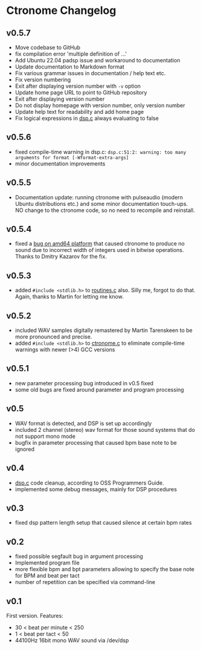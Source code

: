 # Ctronome Changelog
## v0.5.7
- Move codebase to GitHub
- fix compilation error 'multiple definition of ...'
- Add Ubuntu 22.04 padsp issue and workaround to documentation
- Update documentation to Markdown format
- Fix various grammar issues in documentation / help text etc.
- Fix version numbering
- Exit after displaying version number with `-v` option
- Update home page URL to point to GitHub repository
- Exit after displaying version number
- Do not display homepage with version number, only version number
- Update help text for readability and add home page
- Fix logical expressions in [dsp.c](../src/dsp.c) always evaluating to false

## v0.5.6
- fixed compile-time warning in dsp.c:
  `dsp.c:51:2: warning: too many arguments for format [-Wformat-extra-args]`
- minor documentation improvements

## v0.5.5
- Documentation update: running ctronome with pulseaudio (modern Ubuntu distributions etc.)
  and some minor documentation touch-ups.
  NO change to the ctronome code, so no need to recompile and reinstall.

## v0.5.4
- fixed a [bug on amd64 platform](http://www.freebsd.org/cgi/query-pr.cgi?pr=ports/170207)
  that caused ctronome to produce no sound due to incorrect width of integers used in
  bitwise operations. Thanks to Dmitry Kazarov for the fix.

## v0.5.3
- added `#include <stdlib.h>` to [routines.c](../src/routines.c) also. Silly me, forgot to
  do that. Again, thanks to Martin for letting me know.

## v0.5.2
- included WAV samples digitally remastered by Martin Tarenskeen
  to be more pronounced and precise.
- added `#include <stdlib.h>` to [ctronome.c](../src/ctronome.c) to eliminate compile-time
  warnings with newer (>4) GCC versions

## v0.5.1
- new parameter processing bug introduced in v0.5 fixed
- some old bugs are fixed around parameter and program processing

## v0.5
- WAV format is detected, and DSP is set up accordingly
- included 2 channel (stereo) wav format for those sound
  systems that do not support mono mode
- bugfix in parameter processing that caused bpm base note
  to be ignored

## v0.4
- [dsp.c](../src/dsp.c) code cleanup, according to OSS Programmers Guide.
- implemented some debug messages, mainly for DSP procedures

## v0.3
- fixed dsp pattern length setup that
  caused silence at certain bpm rates

## v0.2
- fixed possible segfault bug in argument processing 
- Implemented program file
- more flexible bpm and bpt parameters
  allowing to specify the base note for BPM and beat per tact
- number of repetition can be specified via command-line

## v0.1
First version. Features:
- 30 < beat per minute < 250
- 1 < beat per tact < 50 
- 44100Hz 16bit mono WAV sound via /dev/dsp

